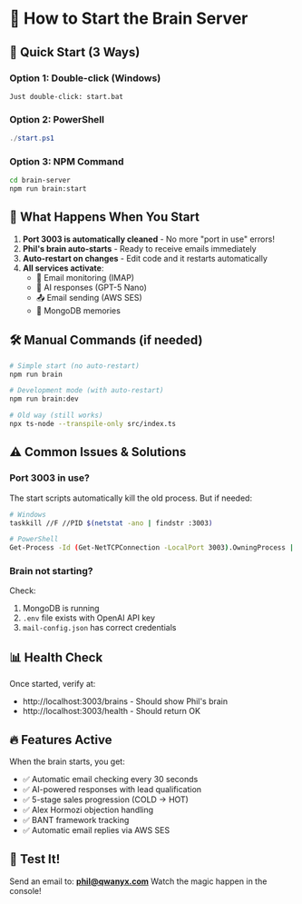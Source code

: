 # 🧠 How to Start the Brain Server

## 🚀 Quick Start (3 Ways)

### Option 1: Double-click (Windows)
```
Just double-click: start.bat
```

### Option 2: PowerShell
```powershell
./start.ps1
```

### Option 3: NPM Command
```bash
cd brain-server
npm run brain:start
```

## 🎯 What Happens When You Start

1. **Port 3003 is automatically cleaned** - No more "port in use" errors!
2. **Phil's brain auto-starts** - Ready to receive emails immediately
3. **Auto-restart on changes** - Edit code and it restarts automatically
4. **All services activate**:
   - 📧 Email monitoring (IMAP)
   - 🤖 AI responses (GPT-5 Nano)
   - 📤 Email sending (AWS SES)
   - 💾 MongoDB memories

## 🛠 Manual Commands (if needed)

```bash
# Simple start (no auto-restart)
npm run brain

# Development mode (with auto-restart)
npm run brain:dev

# Old way (still works)
npx ts-node --transpile-only src/index.ts
```

## ⚠️ Common Issues & Solutions

### Port 3003 in use?
The start scripts automatically kill the old process. But if needed:
```bash
# Windows
taskkill //F //PID $(netstat -ano | findstr :3003)

# PowerShell
Get-Process -Id (Get-NetTCPConnection -LocalPort 3003).OwningProcess | Stop-Process -Force
```

### Brain not starting?
Check:
1. MongoDB is running
2. `.env` file exists with OpenAI API key
3. `mail-config.json` has correct credentials

## 📊 Health Check

Once started, verify at:
- http://localhost:3003/brains - Should show Phil's brain
- http://localhost:3003/health - Should return OK

## 🔥 Features Active

When the brain starts, you get:
- ✅ Automatic email checking every 30 seconds
- ✅ AI-powered responses with lead qualification
- ✅ 5-stage sales progression (COLD → HOT)
- ✅ Alex Hormozi objection handling
- ✅ BANT framework tracking
- ✅ Automatic email replies via AWS SES

## 📧 Test It!

Send an email to: **phil@qwanyx.com**
Watch the magic happen in the console!